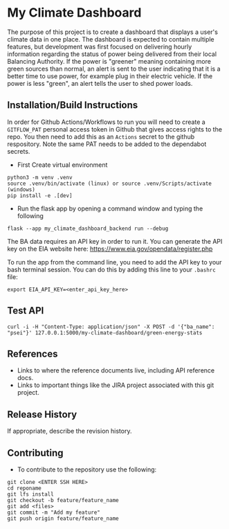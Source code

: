 # My Climate Dashboard
The purpose of this project is to create a dashboard that displays a user's climate data in one place. 
The dashboard is expected to contain multiple features, but development was first focused on delivering hourly
information regarding the status of power being delivered from their local Balancing Authority.  If the power is 
"greener" meaning containing more green sources than normal, an alert is sent to the user indicating that 
it is a better time to use power, for example plug in their electric vehicle.  If the power is less "green", an alert
tells the user to shed power loads.

## Installation/Build Instructions
In order for Github Actions/Workflows to run you will need to create a `GITFLOW_PAT`
personal access token in Github that gives access rights to the repo. 
You then need to add this as an `Actions` secret to the github respository.
Note the same PAT needs to be added to the dependabot secrets.

* First Create virtual environment
```commandline
python3 -m venv .venv
source .venv/bin/activate (linux) or source .venv/Scripts/activate (windows)
pip install -e .[dev]
```

* Run the flask app by opening a command window and typing the following
```commandline
flask --app my_climate_dashboard_backend run --debug
```

The BA data requires an API key in order to run it. You can generate the 
API key on the EIA website here: https://www.eia.gov/opendata/register.php

To run the app from the command line, you need to add the API key to your bash terminal session. 
You can do this by adding this line to your `.bashrc` file:

```commandline
export EIA_API_KEY=<enter_api_key_here>
```

## Test API
```commandline
curl -i -H "Content-Type: application/json" -X POST -d '{"ba_name": "psei"}' 127.0.0.1:5000/my-climate-dashboard/green-energy-stats
```

## References
* Links to where the reference documents live, including API reference docs.
* Links to important things like the JIRA project associated with this git project.

## Release History
If appropriate, describe the revision history.

## Contributing
* To contribute to the repository use the following:
```commandline
git clone <ENTER SSH HERE>
cd reponame
git lfs install
git checkout -b feature/feature_name
git add <files>
git commit -m "Add my feature"
git push origin feature/feature_name
```



